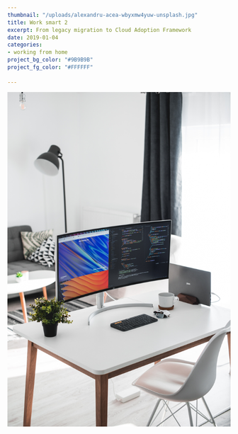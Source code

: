 ```yaml
---
thumbnail: "/uploads/alexandru-acea-wbyxmw4yuw-unsplash.jpg"
title: Work smart 2
excerpt: From legacy migration to Cloud Adoption Framework
date: 2019-01-04
categories:
- working from home
project_bg_color: "#9B9B9B"
project_fg_color: "#FFFFFF"

---
```

![](/uploads/alexandru-acea-wbyxmw4yuw-unsplash.jpg)